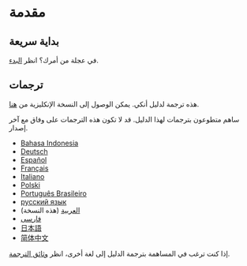 # مقدمة

## بداية سريعة

في عجلة من أمرك؟ انظر [البدء](getting-started.md).

## ترجمات

هذه ترجمة لدليل أنكي. يمكن الوصول إلى النسخة الإنكليزية من [هنا](https://docs.ankiweb.net/).

ساهم متطوعون بترجمات لهذا الدليل. قد لا تكون هذه الترجمات على وفاق مع آخر إصدار.

- [Bahasa Indonesia](https://apps.ankiweb.net/docs/manual.id.html)
- [Deutsch](http://www.dennisproksch.de/anki)
- [Español](https://apps.ankiweb.net/docs/manual.es.html)
- [Français](https://apps.ankiweb.net/docs/manual.fr.html)
- [Italiano](https://web.archive.org/web/20160423223801/http://192.167.9.6/Anki_ITA/Manual_ITA.htm)
- [Polski](https://platynowy.github.io/anki-manual/#/)
- [Português Brasileiro](https://mizerablebr.github.io/anki-manual/)
- [русский язык](https://alexeygorelov.github.io/anki-manual-ru/#/)
- [العربية](https://abdnh.github.io/anki-manual/) (هذه النسخة)
- [فارسى](http://ankidroid.ir/anki.pdf)
- [日本語](http://wikiwiki.jp/rage2050/?FrontPage)
- [简体中文](http://www.ankichina.net/manual/anki/)

إذا كنت ترغب في المساهمة بترجمة الدليل إلى لغة أخرى، انظر [وثائق الترجمة](https://translating.ankiweb.net/#/anki/manual).
